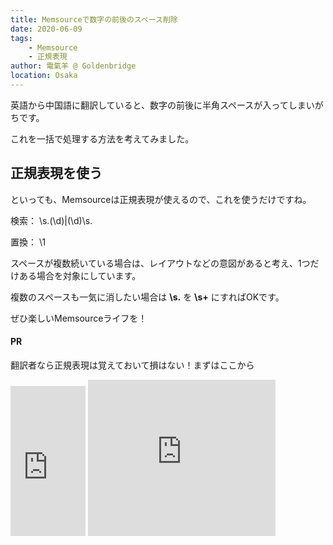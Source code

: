 ```yaml
---
title: Memsourceで数字の前後のスペース削除
date: 2020-06-09
tags: 
    - Memsource
    - 正規表現
author: 電氣羊 @ Goldenbridge
location: Osaka
---
```


英語から中国語に翻訳していると、数字の前後に半角スペースが入ってしまいがちです。

これを一括で処理する方法を考えてみました。

## 正規表現を使う

といっても、Memsourceは正規表現が使えるので、これを使うだけですね。

検索：	\s.(\d)|(\d)\s.

置換：	\1

スペースが複数続いている場合は、レイアウトなどの意図があると考え、1つだけある場合を対象にしています。

複数のスペースも一気に消したい場合は **\s.** を **\s+** にすればOKです。

ぜひ楽しいMemsourceライフを！

#### PR
翻訳者なら正規表現は覚えておいて損はない！まずはここから

<iframe style="width:120px;height:240px;" marginwidth="0" marginheight="0" scrolling="no" frameborder="0" src="https://rcm-fe.amazon-adsystem.com/e/cm?ref=qf_sp_asin_til&t=goldenbridg09-22&m=amazon&o=9&p=8&l=as1&IS1=1&detail=1&asins=477413404X&linkId=1e2a3a4553d9fbd9355fcd78c8318ba3&bc1=000000&lt1=_blank&fc1=333333&lc1=0066c0&bg1=ffffff&f=ifr">
</iframe>
<iframe src="https://rcm-fe.amazon-adsystem.com/e/cm?o=9&p=12&l=ur1&category=audible&banner=04TW4TSNDNB96FMCBT82&f=ifr&linkID=faa8bbe97dd893a353431f67f901efd3&t=goldenbridg09-22&tracking_id=goldenbridg09-22" width="300" height="250" scrolling="no" border="0" marginwidth="0" style="border:none;" frameborder="0"></iframe>

<link-to></link-to>